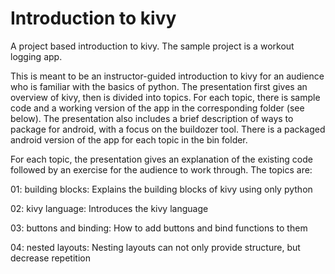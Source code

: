 Introduction to kivy
==========

A project based introduction to kivy. The sample project is a workout logging app.

This is meant to be an instructor-guided introduction to kivy for an audience who is familiar with the basics of python. The presentation first gives an overview of kivy, then is divided into topics. For each topic, there is sample code and a working version of the app in the corresponding folder (see below). The presentation also includes a brief description of ways to package for android, with a focus on the buildozer tool. There is a packaged android version of the app for each topic in the bin folder. 

For each topic, the presentation gives an explanation of the existing code followed by an exercise for the audience to work through. The topics are:

01: building blocks: Explains the building blocks of kivy using only python

02: kivy language: Introduces the kivy language

03: buttons and binding: How to add buttons and bind functions to them

04: nested layouts: Nesting layouts can not only provide structure, but decrease repetition
